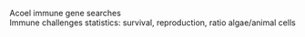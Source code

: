 Acoel immune gene searches  
Immune challenges statistics: survival, reproduction, ratio algae/animal cells
